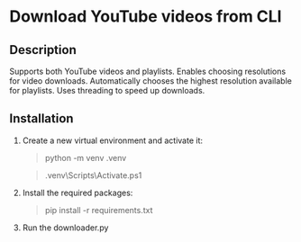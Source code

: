# Download YouTube videos from CLI

## Description
Supports both YouTube videos and playlists. Enables choosing resolutions for video downloads. Automatically chooses the highest resolution available for playlists.
Uses threading to speed up downloads.

## Installation
1. Create a new virtual environment and activate it:
   > python -m venv .venv
   
   > .venv\Scripts\Activate.ps1
  
2. Install the required packages:
   > pip install -r requirements.txt

3. Run the downloader.py
